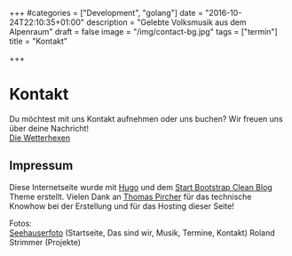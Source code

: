+++
#categories = ["Development", "golang"]
date = "2016-10-24T22:10:35+01:00"
description = "Gelebte Volksmusik aus dem Alpenraum"
draft = false
image = "/img/contact-bg.jpg"
tags = ["termin"]
title = "Kontakt"

+++

# Kontakt

Du möchtest mit uns Kontakt aufnehmen oder uns buchen? Wir freuen uns über deine Nachricht!  
[Die Wetterhexen](mailto:diewetterhexen@gmail.com)

## Impressum

Diese Internetseite wurde mit [Hugo](https://gohugo.io) und dem
[Start Bootstrap Clean Blog](https://github.com/humboldtux/sbcb-demo) Theme erstellt.
Vielen Dank an [Thomas Pircher](https://tty1.net) für das technische Knowhow bei der
Erstellung und für das Hosting dieser Seite!

Fotos:  
[Seehauserfoto](www.seehauserfoto.it) (Startseite, Das sind wir, Musik, Termine, Kontakt)
Roland Strimmer (Projekte)
